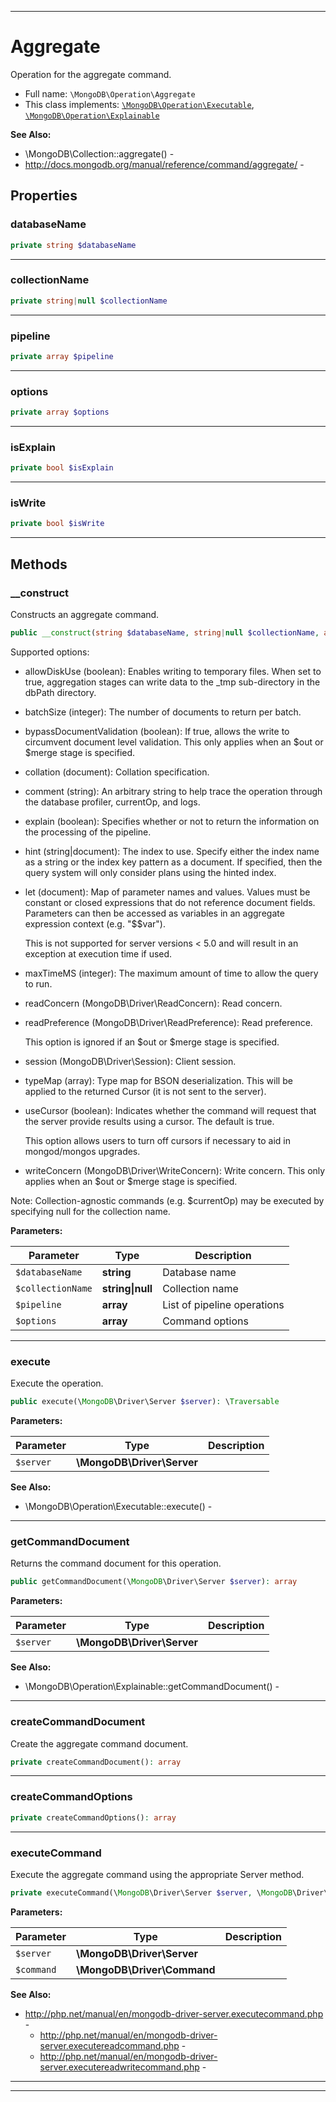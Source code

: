 ***

# Aggregate

Operation for the aggregate command.

* Full name: `\MongoDB\Operation\Aggregate`
* This class implements:
  [`\MongoDB\Operation\Executable`](./Executable.md), [`\MongoDB\Operation\Explainable`](./Explainable.md)

**See Also:**

* \MongoDB\Collection::aggregate() -
* http://docs.mongodb.org/manual/reference/command/aggregate/ -

## Properties

### databaseName

```php
private string $databaseName
```

***

### collectionName

```php
private string|null $collectionName
```

***

### pipeline

```php
private array $pipeline
```

***

### options

```php
private array $options
```

***

### isExplain

```php
private bool $isExplain
```

***

### isWrite

```php
private bool $isWrite
```

***

## Methods

### __construct

Constructs an aggregate command.

```php
public __construct(string $databaseName, string|null $collectionName, array $pipeline, array $options = []): mixed
```

Supported options:

* allowDiskUse (boolean): Enables writing to temporary files. When set
  to true, aggregation stages can write data to the _tmp sub-directory
  in the dbPath directory.

* batchSize (integer): The number of documents to return per batch.

* bypassDocumentValidation (boolean): If true, allows the write to
  circumvent document level validation. This only applies when an $out
  or $merge stage is specified.

* collation (document): Collation specification.

* comment (string): An arbitrary string to help trace the operation
  through the database profiler, currentOp, and logs.

* explain (boolean): Specifies whether or not to return the information
  on the processing of the pipeline.

* hint (string|document): The index to use. Specify either the index
  name as a string or the index key pattern as a document. If specified,
  then the query system will only consider plans using the hinted index.

* let (document): Map of parameter names and values. Values must be
  constant or closed expressions that do not reference document fields.
  Parameters can then be accessed as variables in an aggregate
  expression context (e.g. "$$var").

  This is not supported for server versions < 5.0 and will result in an
  exception at execution time if used.

* maxTimeMS (integer): The maximum amount of time to allow the query to
  run.

* readConcern (MongoDB\Driver\ReadConcern): Read concern.

* readPreference (MongoDB\Driver\ReadPreference): Read preference.

  This option is ignored if an $out or $merge stage is specified.

* session (MongoDB\Driver\Session): Client session.

* typeMap (array): Type map for BSON deserialization. This will be
  applied to the returned Cursor (it is not sent to the server).

* useCursor (boolean): Indicates whether the command will request that
  the server provide results using a cursor. The default is true.

  This option allows users to turn off cursors if necessary to aid in
  mongod/mongos upgrades.

* writeConcern (MongoDB\Driver\WriteConcern): Write concern. This only
  applies when an $out or $merge stage is specified.

Note: Collection-agnostic commands (e.g. $currentOp) may be executed by
specifying null for the collection name.

**Parameters:**

| Parameter | Type | Description |
|-----------|------|-------------|
| `$databaseName` | **string** | Database name |
| `$collectionName` | **string&#124;null** | Collection name |
| `$pipeline` | **array** | List of pipeline operations |
| `$options` | **array** | Command options |

***

### execute

Execute the operation.

```php
public execute(\MongoDB\Driver\Server $server): \Traversable
```

**Parameters:**

| Parameter | Type | Description |
|-----------|------|-------------|
| `$server` | **\MongoDB\Driver\Server** |  |

**See Also:**

* \MongoDB\Operation\Executable::execute() -

***

### getCommandDocument

Returns the command document for this operation.

```php
public getCommandDocument(\MongoDB\Driver\Server $server): array
```

**Parameters:**

| Parameter | Type | Description |
|-----------|------|-------------|
| `$server` | **\MongoDB\Driver\Server** |  |

**See Also:**

* \MongoDB\Operation\Explainable::getCommandDocument() -

***

### createCommandDocument

Create the aggregate command document.

```php
private createCommandDocument(): array
```

***

### createCommandOptions

```php
private createCommandOptions(): array
```

***

### executeCommand

Execute the aggregate command using the appropriate Server method.

```php
private executeCommand(\MongoDB\Driver\Server $server, \MongoDB\Driver\Command $command): \MongoDB\Driver\Cursor
```

**Parameters:**

| Parameter | Type | Description |
|-----------|------|-------------|
| `$server` | **\MongoDB\Driver\Server** |  |
| `$command` | **\MongoDB\Driver\Command** |  |

**See Also:**

* http://php.net/manual/en/mongodb-driver-server.executecommand.php -
  * http://php.net/manual/en/mongodb-driver-server.executereadcommand.php -
  * http://php.net/manual/en/mongodb-driver-server.executereadwritecommand.php -

***


***

